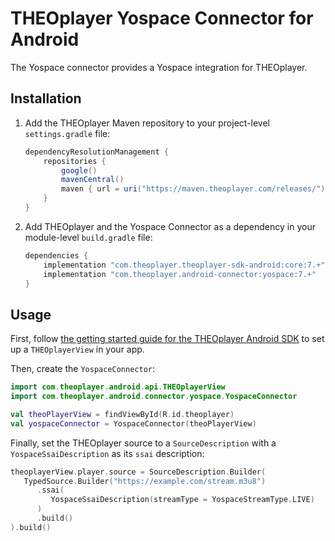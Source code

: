 # THEOplayer Yospace Connector for Android

The Yospace connector provides a Yospace integration for THEOplayer.

## Installation

1. Add the THEOplayer Maven repository to your project-level `settings.gradle` file:
   ```groovy
   dependencyResolutionManagement {
       repositories {
           google()
           mavenCentral()
           maven { url = uri("https://maven.theoplayer.com/releases/") }
       }
   }
   ```
2. Add THEOplayer and the Yospace Connector as a dependency in your module-level `build.gradle` file:
   ```groovy
   dependencies {
       implementation "com.theoplayer.theoplayer-sdk-android:core:7.+"
       implementation "com.theoplayer.android-connector:yospace:7.+"
   }
   ```

## Usage

First, follow [the getting started guide for the THEOplayer Android SDK][android-getting-started]
to set up a `THEOplayerView` in your app.

Then, create the `YospaceConnector`:

```kotlin
import com.theoplayer.android.api.THEOplayerView
import com.theoplayer.android.connector.yospace.YospaceConnector

val theoPlayerView = findViewById(R.id.theoplayer)
val yospaceConnector = YospaceConnector(theoPlayerView)
```

Finally, set the THEOplayer source to a `SourceDescription` with a `YospaceSsaiDescription` as its `ssai` description:
```kotlin
theoplayerView.player.source = SourceDescription.Builder(
   TypedSource.Builder("https://example.com/stream.m3u8")
      .ssai(
         YospaceSsaiDescription(streamType = YospaceStreamType.LIVE)
      )
      .build()
).build()
```

[android-getting-started]: https://www.theoplayer.com/docs/theoplayer/getting-started/sdks/android/getting-started/

